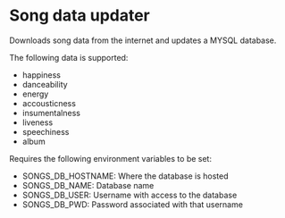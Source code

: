# Song data updater
Downloads song data from the internet and updates a MYSQL database.

The following data is supported:

- happiness
- danceability
- energy
- accousticness
- insumentalness
- liveness
- speechiness
- album

Requires the following environment variables to be set:

- SONGS_DB_HOSTNAME: Where the database is hosted
- SONGS_DB_NAME: Database name
- SONGS_DB_USER: Username with access to the database
- SONGS_DB_PWD: Password associated with that username
